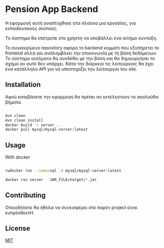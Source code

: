 # Pension App Backend

Η εφαρμογή αυτή αναπτύχθηκε στα πλαίσια μια εργασίας, για εκπαιδευτικούς σκοπούς.

Το σύστημα θα επέτρεπε στο χρήστη να υποβάλλει ένα αιτήμα συνταξη.

Το συγκεκρίμενο  repository αφόρα το backend κομμάτι που εξυπήρετει το frontend 
αλλά και ανάλαμβάνει την επικοινωνία με τη βάση δεδόμενων. 
Το σύστημα αυτόματα θα συνδέθει με την βάση και θα δημιουργήσει το σχήμα αν αυτό δεν υπάρχει.
Κάτα την διάρκεια τις λειτούργιας θα έχει ένα κατάλληλο API για να υποστηρίζει την λείτουργια του site.


## Installation

Αφού κατεβάσετε την εφαρμογή θα πρέπει αν εκτέλεστουν τα ακολούθα βήματα.	

```bash

mvn clean
mvn clean install
docker build -t server .
docker pull mysql/mysql-server:latest

```

## Usage

With docker 

```bash

rwdocker run --name=sql -d mysql/mysql-server:latest

docker run server   JAR_FILE=target/*.jar
```



## Contributing

Οποιοδήποτε θα ήθελα να συνεισφέρει στο παρόν project είναι ευπρόσδεκτH.



## License
[MIT](https://choosealicense.com/licenses/mit/)
